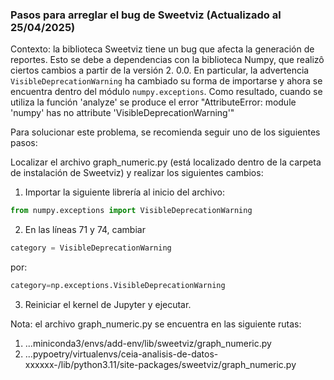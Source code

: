 ### Pasos para arreglar el bug de Sweetviz (Actualizado al 25/04/2025)

Contexto: la biblioteca Sweetviz tiene un bug que afecta la generación de reportes. Esto se debe a dependencias con la biblioteca Numpy, que realizô ciertos cambios a partir de la versión 2. 0.0. En particular, la advertencia `VisibleDeprecationWarning` ha cambiado su forma de importarse y ahora se encuentra dentro del módulo `numpy.exceptions`.
Como resultado, cuando se utiliza la función 'analyze' se produce el error "AttributeError: module 'numpy' has no attribute 'VisibleDeprecationWarning'"



Para solucionar este problema, se recomienda seguir uno de los siguientes pasos:


Localizar el archivo graph_numeric.py (está localizado dentro de la carpeta de instalación de Sweetviz) y realizar los siguientes cambios:

1. Importar la siguiente librería al inicio del archivo:

```python
from numpy.exceptions import VisibleDeprecationWarning
```

2. En las líneas 71 y 74, cambiar 

```python
category = VisibleDeprecationWarning 
```
por:
```python
category=np.exceptions.VisibleDeprecationWarning
```

3. Reiniciar el kernel de Jupyter y ejecutar.

Nota: el archivo graph_numeric.py se encuentra en las siguiente rutas:


1) ...miniconda3/envs/add-env/lib/sweetviz/graph_numeric.py
2) ...pypoetry/virtualenvs/ceia-analisis-de-datos-xxxxxx-<version>/lib/python3.11/site-packages/sweetviz/graph_numeric.py
